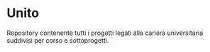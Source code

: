 # Unito
Repository contenente tutti i progetti legati alla cariera universitaria suddivisi per corso e sottoprogetti.

